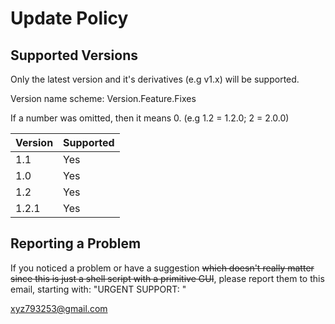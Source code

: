 # Update Policy

## Supported Versions

Only the latest version and it's derivatives (e.g v1.x) will be supported.

Version name scheme: Version.Feature.Fixes

If a number was omitted, then it means 0.
(e.g 1.2 = 1.2.0; 2 = 2.0.0)

| Version | Supported          |
| ------- | ------------------ |
| 1.1     | Yes                |
| 1.0     | Yes                |
| 1.2     | Yes                |
| 1.2.1   | Yes                |

## Reporting a Problem

If you noticed a problem or have a suggestion ~~which doesn't really matter
since this is just a shell script with a primitive GUI~~, please report 
them to this email, starting with: "URGENT SUPPORT: <your problem>"

xyz793253@gmail.com
